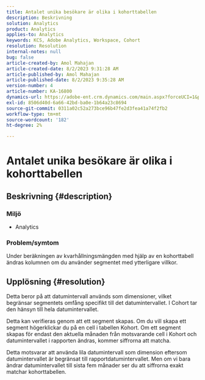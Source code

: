 ```yaml
---
title: Antalet unika besökare är olika i kohorttabellen
description: Beskrivning
solution: Analytics
product: Analytics
applies-to: Analytics
keywords: KCS, Adobe Analytics, Workspace, Cohort
resolution: Resolution
internal-notes: null
bug: false
article-created-by: Amol Mahajan
article-created-date: 8/2/2023 9:31:28 AM
article-published-by: Amol Mahajan
article-published-date: 8/2/2023 9:35:28 AM
version-number: 4
article-number: KA-16800
dynamics-url: https://adobe-ent.crm.dynamics.com/main.aspx?forceUCI=1&pagetype=entityrecord&etn=knowledgearticle&id=0ff79d59-1731-ee11-bdf3-6045bd006b3d
exl-id: 8506d40d-6a66-42bd-ba0e-1b64a23c8694
source-git-commit: 0311a02c52a273bce96b47fe2d3fea41a74f2fb2
workflow-type: tm+mt
source-wordcount: '182'
ht-degree: 2%

---
```


# Antalet unika besökare är olika i kohorttabellen

## Beskrivning {#description}


### <b>Miljö</b>

- Analytics 




### <b>Problem/symtom</b>

Under beräkningen av kvarhållningsmängden med hjälp av en kohorttabell ändras kolumnen om du använder segmentet med ytterligare villkor.


## Upplösning {#resolution}


Detta beror på att datumintervall används som dimensioner, vilket begränsar segmentets omfång specifikt till det datumintervallet. I Cohort tar den hänsyn till hela datumintervallet.

Detta kan verifieras genom att ett segment skapas. Om du vill skapa ett segment högerklickar du på en cell i tabellen Kohort. Om ett segment skapas för endast den aktuella månaden från motsvarande cell i Kohort och datumintervallet i rapporten ändras, kommer siffrorna att matcha.

Detta motsvarar att använda lila datumintervall som dimension eftersom datumintervallet är begränsat till rapportdatumintervallet. Men om vi bara ändrar datumintervallet till sista fem månader ser du att siffrorna exakt matchar kohorttabellen.
